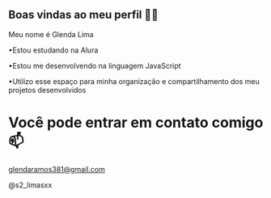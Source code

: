 ## Boas vindas ao meu perfil 💙💙
Meu nome é Glenda Lima

 •Estou estudando na Alura
 
 •Estou me desenvolvendo na linguagem JavaScript
 
 •Utilizo esse espaço para minha organização e compartilhamento dos meu projetos desenvolvidos
# Você pode entrar em contato comigo 📫
glendaramos381@gmail.com 

@s2_limasxx

